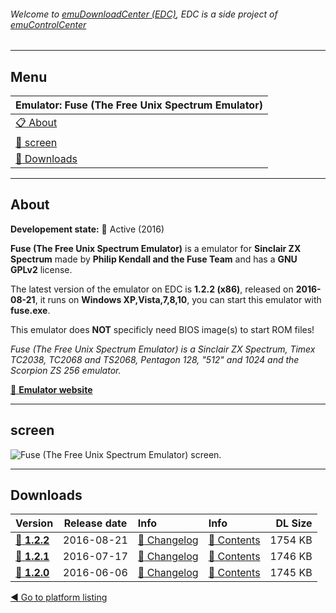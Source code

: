 ###### Welcome to [emuDownloadCenter (EDC)](https://github.com/PhoenixInteractiveNL/emuDownloadCenter/wiki/), EDC is a side project of [emuControlCenter](https://github.com/PhoenixInteractiveNL/emuControlCenter/wiki/)
***
## Menu
| **Emulator: Fuse (The Free Unix Spectrum Emulator)** |
|:---------|
| [:clipboard: About](#about) |
| [:sunrise: screen](#screen) |
| [:floppy_disk: Downloads](#downloads) |
***
## About
**Developement state:** :large_blue_circle: Active (2016)

**Fuse (The Free Unix Spectrum Emulator)** is a emulator for **Sinclair ZX Spectrum** made by **Philip Kendall and the Fuse Team** and has a **GNU GPLv2** license.

The latest version of the emulator on EDC is **1.2.2 (x86)**, released on **2016-08-21**, it runs on **Windows XP,Vista,7,8,10**, you can start this emulator with **fuse.exe**.

This emulator does **NOT** specificly need BIOS image(s) to start ROM files!

_Fuse (The Free Unix Spectrum Emulator) is a Sinclair ZX Spectrum, Timex TC2038, TC2068 and TS2068, Pentagon 128, "512" and 1024 and the Scorpion ZS 256 emulator._

[:link: **Emulator website**](http://fuse-emulator.sourceforge.net)
***
## screen
![](https://raw.githubusercontent.com/PhoenixInteractiveNL/emuDownloadCenter/master/hooks/fuse/emulator_screen_01.jpg "Fuse (The Free Unix Spectrum Emulator) screen.")
***
## Downloads
| Version  | Release date  | Info       | Info       | DL Size    |
|:---------|:-------------:|:-----------|:-----------|-----------:|
| [:floppy_disk: **1.2.2**](https://github.com/PhoenixInteractiveNL/edc-repo0006/raw/master/fuse/1.2.2.7z) | 2016-08-21 | [:page_facing_up: Changelog](https://github.com/PhoenixInteractiveNL/edc-repo0006/blob/master/fuse/1.2.2_changelog.txt) | [:mag_right: Contents](https://github.com/PhoenixInteractiveNL/edc-repo0006/blob/master/fuse/1.2.2_contents.txt) | 1754 KB |
| [:floppy_disk: **1.2.1**](https://github.com/PhoenixInteractiveNL/edc-repo0006/raw/master/fuse/1.2.1.7z) | 2016-07-17 | [:page_facing_up: Changelog](https://github.com/PhoenixInteractiveNL/edc-repo0006/blob/master/fuse/1.2.1_changelog.txt) | [:mag_right: Contents](https://github.com/PhoenixInteractiveNL/edc-repo0006/blob/master/fuse/1.2.1_contents.txt) | 1746 KB |
| [:floppy_disk: **1.2.0**](https://github.com/PhoenixInteractiveNL/edc-repo0006/raw/master/fuse/1.2.0.7z) | 2016-06-06 | [:page_facing_up: Changelog](https://github.com/PhoenixInteractiveNL/edc-repo0006/blob/master/fuse/1.2.0_changelog.txt) | [:mag_right: Contents](https://github.com/PhoenixInteractiveNL/edc-repo0006/blob/master/fuse/1.2.0_contents.txt) | 1745 KB |

[:arrow_backward: Go to platform listing](https://github.com/PhoenixInteractiveNL/emuDownloadCenter/wiki/EDC-Platform-List)
